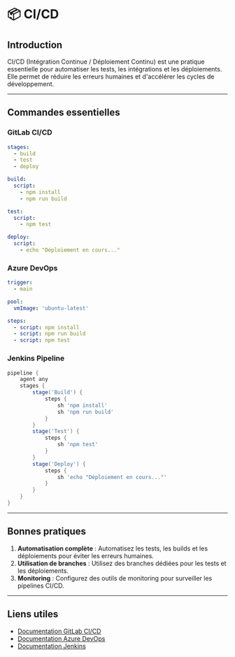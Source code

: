 # 📦 CI/CD

## Introduction

CI/CD (Intégration Continue / Déploiement Continu) est une pratique essentielle pour automatiser les tests, les intégrations et les déploiements. Elle permet de réduire les erreurs humaines et d'accélérer les cycles de développement.

---

## Commandes essentielles

### GitLab CI/CD

```yaml
stages:
  - build
  - test
  - deploy

build:
  script:
    - npm install
    - npm run build

test:
  script:
    - npm test

deploy:
  script:
    - echo "Déploiement en cours..."
```

### Azure DevOps

```yaml
trigger:
  - main

pool:
  vmImage: 'ubuntu-latest'

steps:
  - script: npm install
  - script: npm run build
  - script: npm test
```

### Jenkins Pipeline

```groovy
pipeline {
    agent any
    stages {
        stage('Build') {
            steps {
                sh 'npm install'
                sh 'npm run build'
            }
        }
        stage('Test') {
            steps {
                sh 'npm test'
            }
        }
        stage('Deploy') {
            steps {
                sh 'echo "Déploiement en cours..."'
            }
        }
    }
}
```

---

## Bonnes pratiques

1. **Automatisation complète** : Automatisez les tests, les builds et les déploiements pour éviter les erreurs humaines.
2. **Utilisation de branches** : Utilisez des branches dédiées pour les tests et les déploiements.
3. **Monitoring** : Configurez des outils de monitoring pour surveiller les pipelines CI/CD.

---

## Liens utiles

- [Documentation GitLab CI/CD](https://docs.gitlab.com/ee/ci/)
- [Documentation Azure DevOps](https://learn.microsoft.com/en-us/azure/devops/pipelines/)
- [Documentation Jenkins](https://www.jenkins.io/doc/book/pipeline/)
